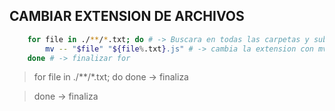 ## CAMBIAR EXTENSION DE ARCHIVOS
```bash
	for file in ./**/*.txt; do # -> Buscara en todas las carpetas y subcarpetas con la extension .txt
		mv -- "$file" "${file%.txt}.js" # -> cambia la extension con mv(mover --) de .txt a .js
	done # -> finalizar for
```
> for file in ./**/*.txt; do
> done -> finaliza

> done -> finaliza
